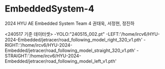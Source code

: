 # EmbeddedSystem-4
2024 HYU AE Embedded System Team 4
권태욱, 서정현, 정진하

<240517 기준 데이터셋>
-YOLO:"240515_002.pt"
-LEFT:'/home/ircv6/HYU-2024-Embedded/jetracer/road_following_model_right_320_v1.pth'
-RIGHT:'/home/ircv6/HYU-2024-Embedded/jetracer/road_following_model_straight_320_v1.pth'
-STRAIGHT:'/home/ircv6/HYU-2024-Embedded/jetracer/road_following_model_left_v1.pth'
